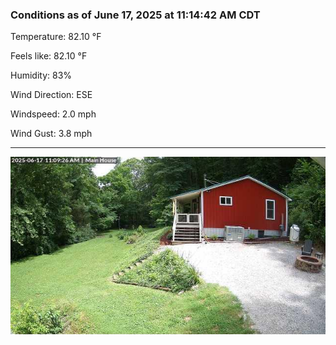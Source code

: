 ### Conditions as of June 17, 2025 at 11:14:42 AM CDT 

Temperature: 82.10 &deg;F

Feels like: 82.10 &deg;F

Humidity: 83%

Wind Direction: ESE

Windspeed: 2.0 mph

Wind Gust: 3.8 mph

---

<img src="./images/latest.jpeg"/>

